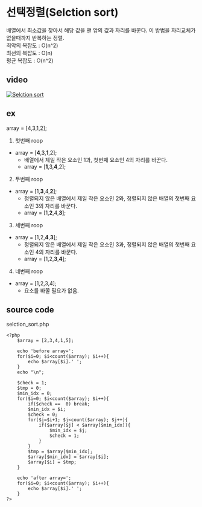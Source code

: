선택정렬(Selction sort)
==================
배열에서 최소값을 찾아서 해당 값을 맨 앞의 값과 자리를 바꾼다. 이 방법을 자리교체가 없을때까지 반복하는 정렬.</br>
최악의 복잡도 : O(n^2)</br>
최선의 복잡도 : O(n)</br>
평균 복잡도 : O(n^2)</br>

video
-------------------
[![Selction sort](http://img.youtube.com/vi/Ns4TPTC8whw/0.jpg)](https://youtu.be/Ns4TPTC8whw?t=0s)

ex
------------------
array = [4,3,1,2];</br>
1. 첫번째 roop
- array = [**4**,3,**1**,2];
	- 배열에서 제일 작은 요소인 1과, 첫번째 요소인 4의 자리를 바꾼다.
	- array = [**1**,3,**4**,2];
	
2. 두번째 roop
- array = [1,**3**,4,**2**];
	- 정렬되지 않은 배열에서 제일 작은 요소인 2와, 정렬되지 않은 배열의 첫번째 요소인 3의 자리를 바꾼다.
	- array = [1,**2**,4,**3**];
	
3. 세번째 roop
- array = [1,2,**4**,**3**];
	- 정렬되지 않은 배열에서 제일 작은 요소인 3과, 정렬되지 않은 배열의 첫번째 요소인 4의 자리를 바꾼다.
	- array = [1,2,**3**,**4**];
	
4. 네번째 roop
- array = [1,2,3,4];
	- 요소를 바꿀 필요가 없음.

source code
--------------------
selction_sort.php
	
	<?php
		$array = [2,3,4,1,5];
		
		echo 'before array=';
		for($i=0; $i<count($array); $i++){
			echo $array[$i].' ';
		}
		echo "\n";
		
		$check = 1;
		$tmp = 0;
		$min_idx = 0;
		for($i=0; $i<count($array); $i++){
			if($check ==  0) break;
			$min_idx = $i;
			$check = 0;
			for($j=$i+1; $j<count($array); $j++){
				if($array[$j] < $array[$min_idx]){
					$min_idx = $j;
					$check = 1;
				}
			}
			$tmp = $array[$min_idx];
			$array[$min_idx] = $array[$i];
			$array[$i] = $tmp;
		}
		
		echo 'after array=';
		for($i=0; $i<count($array); $i++){
			echo $array[$i].' ';
		}
	?>